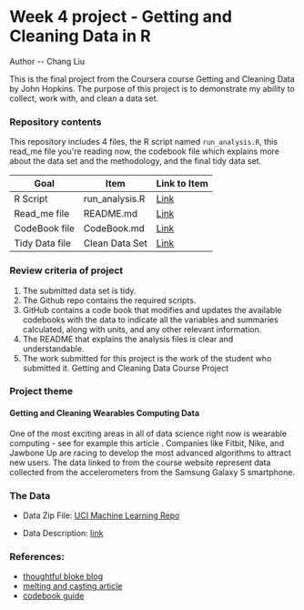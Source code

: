 # Week 4 project -  Getting and Cleaning Data in R
Author -- Chang Liu

This is the final project from the Coursera course Getting and Cleaning Data by John Hopkins. 
The purpose of this project is to demonstrate my ability to collect, work with, and clean a data set.

### Repository contents
This repository includes 4 files, the R script named `run_analysis.R`, this read_me file you're reading now, the codebook file which explains more about the data set and the methodology, and the final tidy data set.

Goal | Item | Link to Item
--- | --- | ---
R Script |  run_analysis.R |  [Link](https://github.com/Alane0307/DataScienceJHU/blob/main/run_analysis.R)
Read_me file | README.md | [Link](https://github.com/Alane0307/DataScienceJHU/blob/main/README.md)
CodeBook file | CodeBook.md | [Link](https://github.com/Alane0307/DataScienceJHU/blob/main/CodeBook.md)
Tidy Data file |  Clean Data Set |  [Link](https://github.com/Alane0307/DataScienceJHU/blob/main/tidyData.txt)

### Review criteria of project
1. The submitted data set is tidy.
2. The Github repo contains the required scripts.
3. GitHub contains a code book that modifies and updates the available codebooks with the data to indicate all the variables and summaries calculated, along with units, and any other relevant information.
5. The README that explains the analysis files is clear and understandable.
6. The work submitted for this project is the work of the student who submitted it.
Getting and Cleaning Data Course Project

### Project theme
#### Getting and Cleaning Wearables Computing Data
One of the most exciting areas in all of data science right now is wearable computing - see for example this article . Companies like Fitbit, Nike, and Jawbone Up are racing to develop the most advanced algorithms to attract new users. The data linked to from the course website represent data collected from the accelerometers from the Samsung Galaxy S smartphone. 

### The Data
* Data Zip File: [UCI Machine Learning Repo](https://d396qusza40orc.cloudfront.net/getdata%2Fprojectfiles%2FUCI%20HAR%20Dataset.zip)

* Data Description: [link](http://archive.ics.uci.edu/ml/datasets/Human+Activity+Recognition+Using+Smartphones)


### References:
* [thoughtful bloke blog](https://thoughtfulbloke.wordpress.com/2015/09/09/getting-and-cleaning-the-assignment/)
* [melting and casting article](https://ademos.people.uic.edu/Chapter8.html)
* [codebook guide]()
